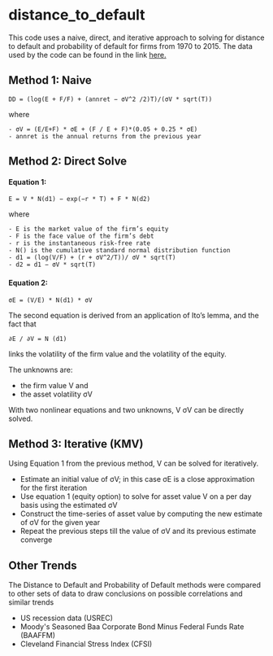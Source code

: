 # distance_to_default
This code uses a naive, direct, and iterative approach to solving for distance to default and probability of default for firms from 1970 to 2015. The data used by the code can be found in the link [here.](https://goo.gl/DoHABj)

## Method 1: Naive
    DD = (log(E + F/F) + (annret − σV^2 /2)T)/(σV * sqrt(T))

where

    - σV = (E/E+F) * σE + (F / E + F)*(0.05 + 0.25 * σE)
    - annret is the annual returns from the previous year

## Method 2: Direct Solve
#### Equation 1:
    E = V * N(d1) − exp(−r * T) + F * N(d2)

where

    - E is the market value of the firm’s equity
    - F is the face value of the firm’s debt
    - r is the instantaneous risk-free rate
    - N() is the cumulative standard normal distribution function
    - d1 = (log(V/F) + (r + σV^2/T))/ σV * sqrt(T)
    - d2 = d1 − σV * sqrt(T)

#### Equation 2:
    σE = (V/E) * N(d1) * σV

The second equation is derived from an application of Ito’s lemma, and the fact that

    ∂E / ∂V = N (d1)

links the volatility of the firm value and the volatility of the equity.

The unknowns are:
- the firm value V and
- the asset volatility σV

With two nonlinear equations and two unknowns, V σV can be directly solved.

## Method 3: Iterative (KMV)
Using Equation 1 from the previous method, V can be solved for iteratively.

- Estimate an initial value of σV; in this case σE is a close approximation for the first iteration
- Use equation 1 (equity option) to solve for asset value V on a per day basis using the estimated σV
- Construct the time-series of asset value by computing the new estimate of σV for the given year
- Repeat the previous steps till the value of σV and its previous estimate converge

## Other Trends
The Distance to Default and Probability of Default methods were compared to other sets of data to draw conclusions on possible correlations and similar trends

- US recession data (USREC)
- Moody's Seasoned Baa Corporate Bond Minus Federal Funds Rate (BAAFFM)
- Cleveland Financial Stress Index (CFSI)
